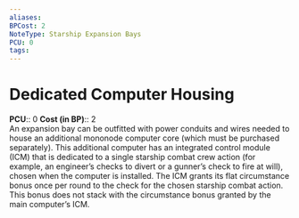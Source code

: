 ```yaml
---
aliases: 
BPCost: 2
NoteType: Starship Expansion Bays
PCU: 0
tags: 
---
```


# Dedicated Computer Housing

**PCU**:: 0
**Cost (in BP)**:: 2  
An expansion bay can be outfitted with power conduits and wires needed to house an additional mononode computer core (which must be purchased separately). This additional computer has an integrated control module (ICM) that is dedicated to a single starship combat crew action (for example, an engineer’s checks to divert or a gunner’s check to fire at will), chosen when the computer is installed. The ICM grants its flat circumstance bonus once per round to the check for the chosen starship combat action. This bonus does not stack with the circumstance bonus granted by the main computer’s ICM.